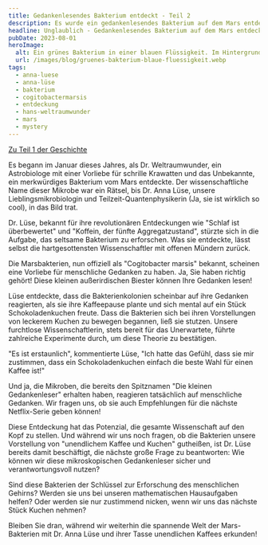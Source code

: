 ```yaml
---
title: Gedankenlesendes Bakterium entdeckt - Teil 2
description: Es wurde ein gedankenlesendes Bakterium auf dem Mars entdeckt. Lese hier den zweiten Teil dazu.
headline: Unglaublich - Gedankenlesendes Bakterium auf dem Mars entdeckt - Teil 2
pubDate: 2023-08-01
heroImage:
  alt: Ein grünes Bakterium in einer blauen Flüssigkeit. Im Hintergrund ist eine Wissenschaftlerin zu sehen.
  url: /images/blog/gruenes-bakterium-blaue-fluessigkeit.webp
tags:
  - anna-luese
  - anna-lüse
  - bakterium
  - cogitobactermarsis
  - entdeckung
  - hans-weltraumwunder
  - mars
  - mystery
---
```


[Zu Teil 1 der Geschichte](2023-02-08-gedankenlesendes-bakterium-entdeckt.md)  

Es begann im Januar dieses Jahres, als Dr. Weltraumwunder, ein Astrobiologe mit einer Vorliebe für schrille Krawatten und das Unbekannte, ein merkwürdiges Bakterium vom Mars entdeckte. Der wissenschaftliche Name dieser Mikrobe war ein Rätsel, bis Dr. Anna Lüse, unsere Lieblingsmikrobiologin und Teilzeit-Quantenphysikerin (Ja, sie ist wirklich so cool), in das Bild trat.  

Dr. Lüse, bekannt für ihre revolutionären Entdeckungen wie "Schlaf ist überbewertet" und "Koffein, der fünfte Aggregatzustand", stürzte sich in die Aufgabe, das seltsame Bakterium zu erforschen. Was sie entdeckte, lässt selbst die hartgesottensten Wissenschaftler mit offenen Mündern zurück.  

Die Marsbakterien, nun offiziell als "Cogitobacter marsis" bekannt, scheinen eine Vorliebe für menschliche Gedanken zu haben. Ja, Sie haben richtig gehört! Diese kleinen außerirdischen Biester können Ihre Gedanken lesen!  

Lüse entdeckte, dass die Bakterienkolonien scheinbar auf ihre Gedanken reagierten, als sie ihre Kaffeepause plante und sich mental auf ein Stück Schokoladenkuchen freute. Dass die Bakterien sich bei ihren Vorstellungen von leckerem Kuchen zu bewegen begannen, ließ sie stutzen. Unsere furchtlose Wissenschaftlerin, stets bereit für das Unerwartete, führte zahlreiche Experimente durch, um diese Theorie zu bestätigen.  

"Es ist erstaunlich", kommentierte Lüse, "Ich hatte das Gefühl, dass sie mir zustimmen, dass ein Schokoladenkuchen einfach die beste Wahl für einen Kaffee ist!"  

Und ja, die Mikroben, die bereits den Spitznamen "Die kleinen Gedankenleser" erhalten haben, reagieren tatsächlich auf menschliche Gedanken. Wir fragen uns, ob sie auch Empfehlungen für die nächste Netflix-Serie geben können!  

Diese Entdeckung hat das Potenzial, die gesamte Wissenschaft auf den Kopf zu stellen. Und während wir uns noch fragen, ob die Bakterien unsere Vorstellung von "unendlichem Kaffee und Kuchen" gutheißen, ist Dr. Lüse bereits damit beschäftigt, die nächste große Frage zu beantworten: Wie können wir diese mikroskopischen Gedankenleser sicher und verantwortungsvoll nutzen?  

Sind diese Bakterien der Schlüssel zur Erforschung des menschlichen Gehirns? Werden sie uns bei unseren mathematischen Hausaufgaben helfen? Oder werden sie nur zustimmend nicken, wenn wir uns das nächste Stück Kuchen nehmen?  

Bleiben Sie dran, während wir weiterhin die spannende Welt der Mars-Bakterien mit Dr. Anna Lüse und ihrer Tasse unendlichen Kaffees erkunden!  
